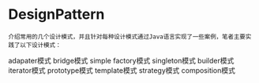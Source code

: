 # DesignPattern

    介绍常用的几个设计模式，并且针对每种设计模式通过Java语言实现了一些案例，笔者主要实践了以下设计模式：

adapater模式
bridge模式
simple factory模式
singleton模式
builder模式
iterator模式
prototype模式
template模式
strategy模式
composition模式
